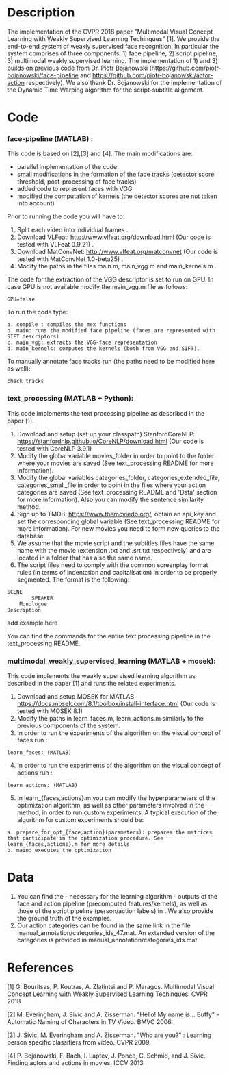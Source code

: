 Description
=====================================

The implementation of the CVPR 2018 paper "Multimodal Visual Concept Learning with Weakly Supervised Learning Techinques" [1]. We provide the end-to-end system of weakly supervised face recognition. In particular the system comprises of three components: 1) face pipeline, 2) script pipeline, 3) multimodal weakly supervised learning. The implementation of 1) and 3) builds on previous code from Dr. Piotr Bojanowski (https://github.com/piotr-bojanowski/face-pipeline and https://github.com/piotr-bojanowski/actor-action respectively). We also thank Dr. Bojanowski for the implementation of the Dynamic Time Warping algorithm for the script-subtitle alignment.

Code
=====================================
### face-pipeline (MATLAB) :
This code is based on [2],[3] and [4]. The main modifications are:

- parallel implementation of the code
- small modifications in the formation of the face tracks (detector score threshold, post-processing of face tracks)
- added code to represent faces with VGG
- modified the computation of kernels (the detector scores are not taken into account)

Prior to running the code you will have to:

1. Split each video into individual frames .
2. Download VLFeat: http://www.vlfeat.org/download.html (Our code is tested with VLFeat 0.9.21) .
3. Download MatConvNet: http://www.vlfeat.org/matconvnet (Our code is tested with MatConvNet 1.0-beta25) .
4. Modify the paths in the files main.m, main_vgg.m and main_kernels.m .

The code for the extraction of the VGG descriptor is set to run on GPU. In case GPU is not available modify the main_vgg.m file as follows:
```
GPU=false
```
To run the code type:
```
a. compile : compiles the mex functions
b. main: runs the modified face pipeline (faces are represented with SIFT descriptors)
c. main_vgg: extracts the VGG-face representation
d. main_kernels: computes the kernels (both from VGG and SIFT).
```

To manually annotate face tracks run (the paths need to be modified here as well):
```
check_tracks
```

### text_processing (MATLAB + Python):

This code implements the text processing pipeline as described in the paper [1].

1. Download and setup (set up your classpath) StanfordCoreNLP: https://stanfordnlp.github.io/CoreNLP/download.html (Our code is tested with CoreNLP 3.9.1)
2. Modify the global variable movies_folder in order to point to the folder where your movies are saved (See text_processing README for more information).
3. Modify the global variables categories_folder, categories_extended_file, categories_small_file in order to point in the files where your action categories are saved (See text_processing README and 'Data' section for more information). Also you can modify the sentence similarity method.
4. Sign up to TMDB: https://www.themoviedb.org/, obtain an api_key and set the corresponding global variable (See text_processing README for more information). For new movies you need to form new queries to the database.
5. We assume that the movie script and the subtitles files have the same name with the movie (extension .txt and .srt.txt respectively) and are located in a folder that has also the same name.
6. The script files need to comply with the common screenplay format rules (in terms of indentation and capitalisation) in order to be properly segmented. The format is the following:

```
SCENE
        SPEAKER
	Monologue
Description
```
add example here

You can find the commands for the entire text processing pipeline in the text_processing README.

### multimodal_weakly_supervised_learning (MATLAB + mosek):

This code implements the weakly supervised learning algorithm as described in the paper [1] and runs the related experiments.

1. Download and setup MOSEK for MATLAB https://docs.mosek.com/8.1/toolbox/install-interface.html (Our code is tested with MOSEK 8.1)
2. Modify the paths in learn_faces.m, learn_actions.m similarly to the previous components of the system.
3. In order to run the experiments of the algorithm on the visual concept of faces run :

```
learn_faces: (MATLAB)
```

4. In order to run the experiments of the algorithm on the visual concept of actions run :
```
learn_actions: (MATLAB)
```

5. In learn_{faces,actions}.m you can modify the hyperparameters of the optimization algorithm, as well as other parameters involved in the method, in order to run custom experiments. A typical execution of the algorithm for custom experiments should be:

```
a. prepare_for_opt_{face,action}(parameters): prepares the matrices that participate in the optimization procedure. See learn_{faces,actions}.m for more details
b. main: executes the optimization
```

Data
=====================================
1. You can find the - necessary for the learning algorithm - outputs of the face and action pipeline (precomputed features/kernels), as well as those of the script pipeline (person/action labels) in . We also provide the ground truth of the examples.
2. Our action categories can be found in the same link in the file manual_annotation/categories_ids_47.mat. An extended version of the categories is provided in manual_annotation/categories_ids.mat.


References
=====================================
[1] G. Bouritsas, P. Koutras, A. Zlatintsi and P. Maragos. Multimodal Visual Concept Learning with Weakly Supervised Learning Techinques. CVPR 2018

[2] M. Everingham, J. Sivic and A. Zisserman. "Hello! My name is... Buffy" - Automatic Naming of Characters in TV Video. BMVC 2006.

[3] J. Sivic, M. Everingham and A. Zisserman. "Who are you?" : Learning person specific classifiers from video. CVPR 2009.

[4] P. Bojanowski, F. Bach, I. Laptev, J. Ponce, C. Schmid, and J. Sivic. Finding actors and actions in movies. ICCV 2013
